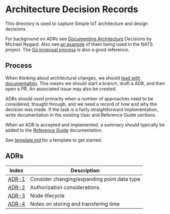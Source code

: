 # Architecture Decision Records

This directory is used to capture Simple IoT architecture and design decisions.

For background on ADRs see
[Documenting Architecture](https://cognitect.com/blog/2011/11/15/documenting-architecture-decisions)
Decisions by Michael Nygard. Also see
[an example](https://github.com/nats-io/nats-architecture-and-design) of them
being used in the NATS project. The
[Go proposal process](https://github.com/golang/proposal#readme) is also a good
reference.

## Process

When thinking about architectural changes, we should
[lead with documentation](https://handbook.tmpdir.org/documentation/lead-with-documentation/).
This means we should start a branch, draft a ADR, and then open a PR. An
associated issue may also be created.

ADRs should used primarily when a number of approaches need to be considered,
thought through, and we need a record of how and why the decision was made. If
the task is a fairly straightforward implementation, write documentation in the
existing User and Reference Guide sections.

When an ADR is accepted and implemented, a summary should typically be added to
the [Reference Guide](../ref) documentation.

See [template.md](template.md) for a template to get started.

## ADRs

| Index                                           | Description                                 |
| ----------------------------------------------- | ------------------------------------------- |
| [ADR-1](1-consider-changing-point-data-type.md) | Consider changing/expanding point data type |
| [ADR-2](2-authz.md)                             | Authorization considerations.               |
| [ADR-3](3-node-lifecycle.md)                    | Node lifecycle                              |
| [ADR-4](4-time.md)                              | Notes on storing and transfering time       |
